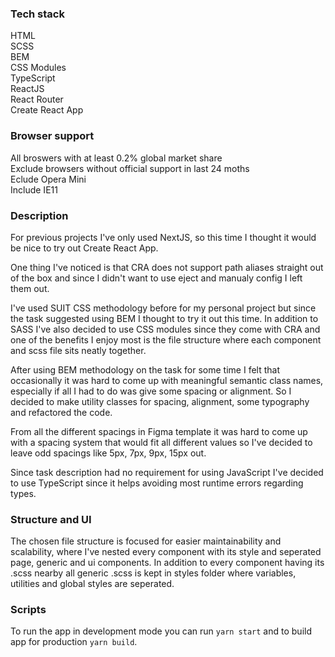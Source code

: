 ### Tech stack

HTML\
SCSS\
BEM\
CSS Modules\
TypeScript\
ReactJS\
React Router\
Create React App

### Browser support

All broswers with at least 0.2% global market share\
Exclude browsers without official support in last 24 moths\
Eclude Opera Mini\
Include IE11

### Description

For previous projects I've only used NextJS, so this time I thought it would be nice to try out Create React App.

One thing I've noticed is that CRA does not support path aliases straight out of the box and since I didn't want to use eject and manualy config I left them out.

I've used SUIT CSS methodology before for my personal project but since the task suggested using BEM I thought to try it out this time. In addition to SASS I've also decided to use CSS modules since they come with CRA and one of the benefits I enjoy most is the file structure where each component and scss file sits neatly together.

After using BEM methodology on the task for some time I felt that occasionally it was hard to come up with meaningful semantic class names, especially if all I had to do was give some spacing or alignment. So I decided to make utility classes for spacing, alignment, some typography and refactored the code.

From all the different spacings in Figma template it was hard to come up with a spacing system that would fit all different values so I've decided to leave odd spacings like 5px, 7px, 9px, 15px out.

Since task description had no requirement for using JavaScript I've decided to use TypeScript since it helps avoiding most runtime errors regarding types.

### Structure and UI

The chosen file structure is focused for easier maintainability and scalability, where I've nested every component with its style and seperated page, generic and ui components. In addition to every component having its .scss nearby all generic .scss is kept in styles folder where variables, utilities and global styles are seperated.

### Scripts

To run the app in development mode you can run `yarn start` and to build app for production `yarn build`.
